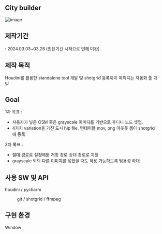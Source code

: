 ## City builder

![image](https://github.com/user-attachments/assets/c0dc247b-883c-4bd6-827a-aa2a143a4d6a)

## 제작기간 
: 2024.03.03~03.28 (인턴기간 시작으로 인해 미완)

## 제작 목적
Houdini를 활용한 standalone tool 개발 및 shotgrid 등록까지 이뤄지는 자동화 툴 개발

## Goal
1차 목표 : 
- 사용자가 넣은 OSM 혹은 grayscale 이미지를 기반으로 후디니 노드 셋업.
- 4가지 variation을 가진 도시 hip file, 턴테이블 mov, png 아웃풋 뽑아 shotgrid에 등록

2차 목표 :
- 절대 경로로 설정해둔 저장 경로 상대 경로로 지정
- grayscale 외의 다른 이미지를 넣었을 때도 적용 가능하도록 범용성 확대

## 사용 SW 및 API
houdini / pycharm
<dd>git / shotgrid / ffmpeg </dd>

## 구현 환경
Window

